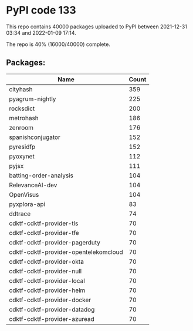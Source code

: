 # PyPI code 133

This repo contains 40000 packages uploaded to PyPI between 
2021-12-31 03:34 and 2022-01-09 17:14.

The repo is 40% (16000/40000) complete.

## Packages:

| Name  | Count |
| ----- | ----- |
| cityhash | 359 |
| pyagrum-nightly | 225 |
| rocksdict | 200 |
| metrohash | 186 |
| zenroom | 176 |
| spanishconjugator | 152 |
| pyresidfp | 152 |
| pyoxynet | 112 |
| pyjsx | 111 |
| batting-order-analysis | 104 |
| RelevanceAI-dev | 104 |
| OpenVisus | 104 |
| pyxplora-api | 83 |
| ddtrace | 74 |
| cdktf-cdktf-provider-tls | 70 |
| cdktf-cdktf-provider-tfe | 70 |
| cdktf-cdktf-provider-pagerduty | 70 |
| cdktf-cdktf-provider-opentelekomcloud | 70 |
| cdktf-cdktf-provider-okta | 70 |
| cdktf-cdktf-provider-null | 70 |
| cdktf-cdktf-provider-local | 70 |
| cdktf-cdktf-provider-helm | 70 |
| cdktf-cdktf-provider-docker | 70 |
| cdktf-cdktf-provider-datadog | 70 |
| cdktf-cdktf-provider-azuread | 70 |


